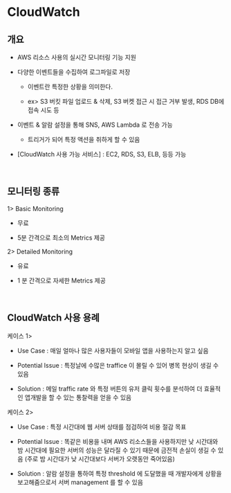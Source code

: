 # CloudWatch

## 개요

- AWS 리소스 사용의 실시간 모니터링 기능 지원

- 다양한 이벤트들을 수집하여 로그파일로 저장

    - 이벤트란 특정한 상황을 의미한다.

    - ex> S3 버킷 파일 업로드 & 삭제, S3 버켓 접근 시 접근 거부 발생, RDS DB에 접속 시도 등

- 이벤트 & 알람 설정을 통해 SNS, AWS Lambda 로 전송 가능

    - 트리거가 되어 특정 액션을 취하게 할 수 있음 

- [CloudWatch 사용 가능 서비스] : EC2, RDS, S3, ELB, 등등 가능

<br>

## 모니터링 종류

1> Basic Monitoring 

- 무료

- 5분 간격으로 최소의 Metrics 제공

2> Detailed Monitoring

- 유료

- 1 분 간격으로 자세한 Metrics 제공


<br>

## CloudWatch 사용 용례

케이스 1>

- Use Case : 매일 얼마나 많은 사용자들이 모바일 앱을 사용하는지 알고 싶음

- Potential Issue : 특정날에 수많은 traffice 이 몰릴 수 있어 병목 현상이 생길 수 있음

- Solution : 메일 traffic rate 와 특정 버튼의 유저 클릭 횟수를 분석하여 더 효율적인 앱개발을 할 수 있는 통찰력을 얻을 수 있음

케이스 2>

- Use Case : 특정 시간대에 웹 서버 상태를 점검하여 비용 절감 목표

- Potential Issue : 똑같은 비용을 내며 AWS 리소스들을 사용하지만 낮 시간대와 밤 시간대에 필요한 서버의 성능은 달라질 수 있기 때문에 금전적 손실이 생길 수 있음 (주로 밤 시간대가 낮 시간대보다 서버가 오랫동안 죽어있음)

- Solution : 알람 설정을 통하여 특정 threshold 에 도달했을 때 개발자에게 상황을 보고해줌으로서 서버 management 를 할 수 있음